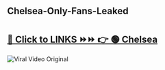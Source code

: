
 ## Chelsea-Only-Fans-Leaked

# <h2><a href="https://clipsfans.com/Chelsea&ref=git">🔗 Click to LINKS ⏩⏩ 👉 🟢 Chelsea </a></h2>

<a href="https://clipsfans.com/Chelsea&ref=git" rel="nofollow" data-target="animated-image.originalLink"><img src="https://i.ibb.co.com/xMMVF88/686577567.gif" alt="Viral Video Original" style="max-width: 100%; display: inline-block;" data-target="animated-image.originalImage"></a>
